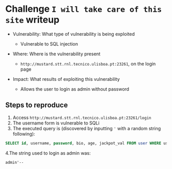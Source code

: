 # Challenge `I will take care of this site` writeup

- Vulnerability: What type of vulnerability is being exploited
  - Vulnerable to SQL injection

- Where: Where is the vulnerability present
  - `http://mustard.stt.rnl.tecnico.ulisboa.pt:23261`, on the login page

- Impact: What results of exploiting this vulnerability
  - Allows the user to login as admin without password

## Steps to reproduce

1. Access `http://mustard.stt.rnl.tecnico.ulisboa.pt:23261/login`
2. The username form is vulnerable to SQLi
3. The executed query is (discovered by inputting `'` with a random string following):

```sql
SELECT id, username, password, bio, age, jackpot_val FROM user WHERE username = '<input>' AND password = '<input>'
```

4.The string used to login as admin was:

```
admin'--
```
